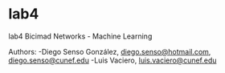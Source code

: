 # lab4
lab4 Bicimad Networks - Machine Learning

Authors: 
-Diego Senso González, diego.senso@hotmail.com, diego.senso@cunef.edu
-Luis Vaciero, luis.vaciero@cunef.edu
